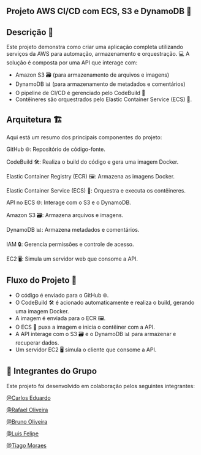 Projeto AWS CI/CD com ECS, S3 e DynamoDB 🌟
-
Descrição 📝
-
Este projeto demonstra como criar uma aplicação completa utilizando serviços da AWS para automação, armazenamento e orquestração. 💻 A solução é composta por uma API que interage com:

- Amazon S3 🗃️ (para armazenamento de arquivos e imagens)
- DynamoDB 📊 (para armazenamento de metadados e comentários)
- O pipeline de CI/CD é gerenciado pelo CodeBuild 🔧
- Contêineres são orquestrados pelo Elastic Container Service (ECS) 🐳.

Arquitetura 🏗️
-
Aqui está um resumo dos principais componentes do projeto:

GitHub 🌐: Repositório de código-fonte.<p>
CodeBuild 🛠️: Realiza o build do código e gera uma imagem Docker.<p>
Elastic Container Registry (ECR) 🖼️: Armazena as imagens Docker.<p>
Elastic Container Service (ECS) 🚢: Orquestra e executa os contêineres.<p>
API no ECS 🌐: Interage com o S3 e o DynamoDB.<p>
Amazon S3 🗃️: Armazena arquivos e imagens.<p>
DynamoDB 📊: Armazena metadados e comentários.<p>
IAM 🔒: Gerencia permissões e controle de acesso.<p>
EC2 🖥️: Simula um servidor web que consome a API.<p>

Fluxo do Projeto 🔄
-
- O código é enviado para o GitHub 🌐.
- O CodeBuild 🛠️ é acionado automaticamente e realiza o build, gerando uma imagem Docker.
- A imagem é enviada para o ECR 🖼️.
- O ECS 🚢 puxa a imagem e inicia o contêiner com a API.
- A API interage com o S3 🗃️ e o DynamoDB 📊 para armazenar e recuperar dados.
- Um servidor EC2 🖥️ simula o cliente que consome a API.

👥 Integrantes do Grupo
-
Este projeto foi desenvolvido em colaboração pelos seguintes integrantes:

[@Carlos Eduardo](https://github.com/eduardonicioli)

[@Rafael Oliveira](https://github.com/RafaelHOliveira07)

[@Bruno Oliveira](https://github.com/BrunoOliveira1989)

[@Luis Felipe](https://github.com/LuisFelipeSalvarani)

[@Tiago Moraes](https://github.com/TiagoKblo)
